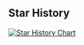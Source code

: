 ## Star History

[![Star History Chart](https://api.star-history.com/svg?repos=DXHM/404.html&type=Date)](https://star-history.com/#DXHM/404.html&Date)
